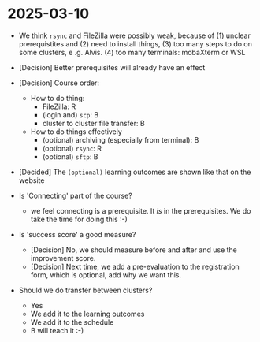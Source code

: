 # 2025-03-10

- We think `rsync` and FileZilla were possibly weak,
  because of (1) unclear prerequistites and (2) need to install things,
  (3) too many steps to do on some clusters, e .g. Alvis.
  (4) too many terminals: mobaXterm or WSL

- [Decision] Better prerequisites will already have an effect
- [Decision] Course order:
    - How to do thing:
        - FileZilla: R
        - (login and) `scp`: B
        - cluster to cluster file transfer: B
    - How to do things effectively
        - (optional) archiving (especially from terminal): B
        - (optional) `rsync`: R
        - (optional) `sftp`: B
- [Decided] The `(optional)` learning outcomes are shown like that on the website
- Is 'Connecting' part of the course?
    - we feel connecting is a prerequisite. It _is_ in the prerequisites.
      We do take the time for doing this :-)
- Is 'success score' a good measure?
    - [Decision] No, we should measure before and after and use the improvement
      score.
    - [Decision] Next time, we add a pre-evaluation to the registration form, which is
      optional, add why we want this. 
- Should we do transfer between clusters?
    - Yes
    - We add it to the learning outcomes
    - We add it to the schedule
    - B will teach it :-)
